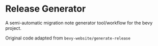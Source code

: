 # Release Generator

A semi-automatic migration note generator tool/workflow for the bevy project.

Original code adapted from `bevy-website/generate-release`
